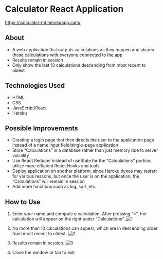 # Calculator React Application
https://calculator-mt.herokuapp.com/

## About
* A web application that outputs calculations as they happen and shares those calculations with everyone connected to the app
* Results remain in session
* Only show the last 10 calculations descending from most recent to oldest

## Technologies Used
* HTML
* CSS
* JavaScript/React
* Heroku

## Possible Improvements
* Creating a login page that then directs the user to the application page instead of a name input field/single-page application
* Store “Calculations” in a database rather than just memory due to server volatility
* Use React Reducer instead of useState for the “Calculations” portion; utilize more efficient React Hooks and tools
* Deploy application on another platform, since Heroku dynos may restart for various reasons, but once the user is on the application, the “Calculations” will remain in session
* Add more functions such as log, sqrt, etc.

## How to Use
1. Enter your name and compute a calculation. After pressing “=”, the calculation will appear on the right under “Calculations”.
![1](https://user-images.githubusercontent.com/43249799/98387051-f109ef80-201e-11eb-8c97-5e121b86af93.png)

2. No more than 10 calculations can appear, which are in descending order from most recent to oldest.
![2](https://user-images.githubusercontent.com/43249799/98387126-0848dd00-201f-11eb-8795-a15333b4dab0.png)

3. Results remain in session.
![3](https://user-images.githubusercontent.com/43249799/98387175-14cd3580-201f-11eb-9f41-ce97823640b6.png)

4. Close the window or tab to exit.




